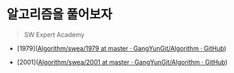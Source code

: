 # 알고리즘을 풀어보자

> SW Expert Academy

- [1979]([Algorithm/swea/1979 at master · GangYunGit/Algorithm · GitHub](https://github.com/GangYunGit/Algorithm/tree/master/swea/1979))

- [2001]([Algorithm/swea/2001 at master · GangYunGit/Algorithm · GitHub](https://github.com/GangYunGit/Algorithm/tree/master/swea/2001))